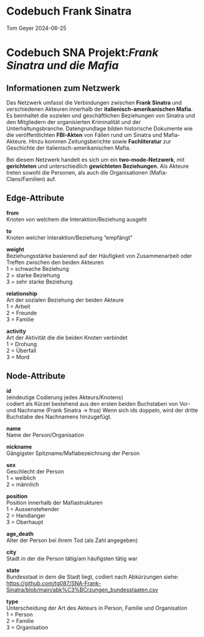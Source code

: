 Codebuch Frank Sinatra
================
Tom Geyer
2024-06-25

# Codebuch SNA Projekt:*Frank Sinatra und die Mafia*

## Informationen zum Netzwerk

Das Netzwerk umfasst die Verbindungen zwischen **Frank Sinatra** und
verschiedenen Akteuren innerhalb der **italienisch-amerikanischen
Mafia**. Es beinhaltet die sozielen und geschäftlichen Beziehungen von
Sinatra und den Mitgliedern der organisierten Kriminalität und der Unterhaltungsbranche.
Datengrundlage bilden historische Dokumente wie die veröffentlichten
**FBI-Akten** von Fällen rund um Sinatra und Mafia-Akteure. Hinzu kommen
Zeitungsberichte sowie **Fachliteratur** zur Geschichte der
italienisch-amerikanischen Mafia.

Bei diesem Netzwerk handelt es sich um ein **two-mode-Netzwerk**, mit
**gerichteten** und unterschiedlich **gewichteten Beziehungen**. Als
Akteure treten sowohl die Personen, als auch die Organisationen
(Mafia-Clans/Familien) auf.

## Edge-Attribute

**from**  
Knoten von welchem die Interaktion/Beziehung ausgeht

**to**  
Knoten welcher Interaktion/Beziehung “empfängt”

**weight**  
Beziehungsstärke basierend auf der Häufigkeit von Zusammenarbeit oder
Treffen zwischen den beiden Akteuren  
1 = schwache Beziehung  
2 = starke Beziehung  
3 = sehr starke Beziehung  

**relationship**  
Art der sozialen Beziehung der beiden Akteure  
1 = Arbeit  
2 = Freunde  
3 = Familie

**activity**  
Art der Aktivität die die beiden Knoten verbindet  
1 = Drohung  
2 = Überfall  
3 = Mord

## Node-Attribute

**id**  
(eindeutige Codierung jedes Akteurs/Knotens)  
codiert als Kürzel bestehend aus den ersten beiden Buchstaben von Vor-
und Nachname (Frank Sinatra -\> frsa)
Wenn sich ids doppeln, wird der dritte Buchstabe des Nachnamens hinzugefügt.

**name**  
Name der Person/Organisation

**nickname**  
Gängigster Spitzname/Mafiabezeichnung der Person

**sex**  
Geschlecht der Person  
1 = weiblich  
2 = männlich

**position**  
Position innerhalb der Mafiastrukturen  
1 = Aussenstehender  
2 = Handlanger  
3 = Oberhaupt

**age_death**  
Alter der Person bei ihrem Tod (als Zahl angegeben)

**city**  
Stadt in der die Person tätig/am häufigsten tätig war

**state**  
Bundesstaat in dem die Stadt liegt, codiert nach Abkürzungen siehe:  
<https://github.com/tg087/SNA-Frank-Sinatra/blob/main/abk%C3%BCrzungen_bundesstaaten.csv>

**type**  
Unterscheidung der Art des Akteurs in Person, Familie und Organisation  
1 = Person  
2 = Familie  
3 = Organisation
